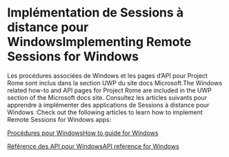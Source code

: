 # <a name="implementing-remote-sessions-for-windows"></a><span data-ttu-id="c69c1-101">Implémentation de Sessions à distance pour Windows</span><span class="sxs-lookup"><span data-stu-id="c69c1-101">Implementing Remote Sessions for Windows</span></span>

<span data-ttu-id="c69c1-102">Les procédures associées de Windows et les pages d’API pour Project Rome sont inclus dans la section UWP du site docs Microsoft.</span><span class="sxs-lookup"><span data-stu-id="c69c1-102">The Windows related how-to and API pages for Project Rome are included in the UWP section of the Microsoft docs site.</span></span> <span data-ttu-id="c69c1-103">Consultez les articles suivants pour apprendre à implémenter des applications de Sessions à distance pour Windows :</span><span class="sxs-lookup"><span data-stu-id="c69c1-103">Check out the following articles to learn how to implement Remote Sessions for Windows apps:</span></span>

[<span data-ttu-id="c69c1-104">Procédures pour Windows</span><span class="sxs-lookup"><span data-stu-id="c69c1-104">How to guide for Windows</span></span>](https://docs.microsoft.com/windows/uwp/launch-resume/remote-sessions)

[<span data-ttu-id="c69c1-105">Référence des API pour Windows</span><span class="sxs-lookup"><span data-stu-id="c69c1-105">API reference for Windows</span></span>](https://docs.microsoft.com/uwp/api/windows.system.remotesystems.remotesystemsession)
